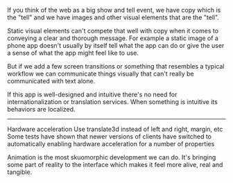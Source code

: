If you think of the web as a big show and tell event, we have copy which is the "tell" and we have images and other visual elements that are the "tell".

Static visual elements can't compete that well with copy when it comes to conveying a clear and thorough message. For example a static image of a phone app doesn't usually by itself tell what the app can do or give the user a sense of what the app might feel like to use.

But if we add a few screen transitions or something that resembles a typical workflow we can communicate things visually that can't really be communicated with text alone.

If this app is well-designed and intuitive there's no need for internationalization or translation services. When something is intuitive its behaviors are localized.


***

Hardware acceleration
Use translate3d instead of left and right, margin, etc
Some tests have shown that newer versions of clients have switched to automatically enabling hardware acceleration for a number of properties


Animation is the most skuomorphic development we can do. It's bringing some part of reality to the interface which makes it feel more alive, real and tangible.
